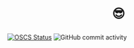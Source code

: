 #  <p align="center"> 😎 </p>
[![OSCS Status](https://www.oscs1024.com/platform/badge/hyjklmn/mess.svg?size=small)](https://www.oscs1024.com/project/hyjklmn/mess?ref=badge_small)   ![GitHub commit activity](https://img.shields.io/github/commit-activity/w/hyjklmn/mess)
